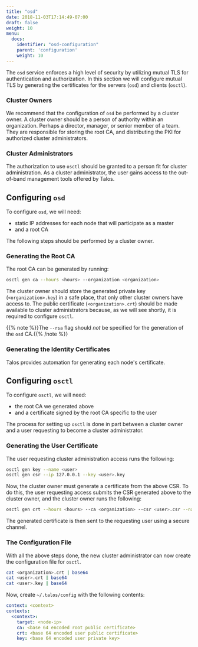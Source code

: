```yaml
---
title: "osd"
date: 2018-11-03T17:14:49-07:00
draft: false
weight: 10
menu:
  docs:
    identifier: "osd-configuration"
    parent: 'configuration'
    weight: 10
---
```


The `osd` service enforces a high level of security by utilizing mutual TLS for authentication and authorization.
In this section we will configure mutual TLS by generating the certificates for the servers (`osd`) and clients (`osctl`).

### Cluster Owners

We recommend that the configuration of `osd` be performed by a cluster owner.
A cluster owner should be a person of authority within an organization.
Perhaps a director, manager, or senior member of a team.
They are responsible for storing the root CA, and distributing the PKI for authorized cluster administrators.

### Cluster Administrators

The authorization to use `osctl` should be granted to a person fit for cluster administration.
As a cluster administrator, the user gains access to the out-of-band management tools offered by Talos.

## Configuring `osd`

To configure `osd`, we will need:

- static IP addresses for each node that will participate as a master
- and a root CA

The following steps should be performed by a cluster owner.

### Generating the Root CA

The root CA can be generated by running:

```bash
osctl gen ca --hours <hours> --organization <organization>
```

The cluster owner should store the generated private key (`<organization>.key`) in a safe place, that only other cluster owners have access to.
The public certificate (`<organization>.crt`) should be made available to cluster administrators because, as we will see shortly, it is required to configure `osctl`.

{{% note %}}The `--rsa` flag should _not_ be specified for the generation of the `osd` CA.{{% /note %}}

### Generating the Identity Certificates

Talos provides automation for generating each node's certificate.

## Configuring `osctl`

To configure `osctl`, we will need:

- the root CA we generated above
- and a certificate signed by the root CA specific to the user

The process for setting up `osctl` is done in part between a cluster owner and a user requesting to become a cluster administrator.

### Generating the User Certificate

The user requesting cluster administration access runs the following:

```bash
osctl gen key --name <user>
osctl gen csr --ip 127.0.0.1 --key <user>.key
```

Now, the cluster owner must generate a certificate from the above CSR.
To do this, the user requesting access submits the CSR generated above to the cluster owner, and the cluster owner runs the following:

```bash
osctl gen crt --hours <hours> --ca <organization> --csr <user>.csr --name <user>
```

The generated certificate is then sent to the requesting user using a secure channel.

### The Configuration File

With all the above steps done, the new cluster administrator can now create the configuration file for `osctl`.

```bash
cat <organization>.crt | base64
cat <user>.crt | base64
cat <user>.key | base64
```

Now, create `~/.talos/config` with the following contents:

```yaml
context: <context>
contexts:
  <context>:
    target: <node-ip>
    ca: <base 64 encoded root public certificate>
    crt: <base 64 encoded user public certificate>
    key: <base 64 encoded user private key>
```
